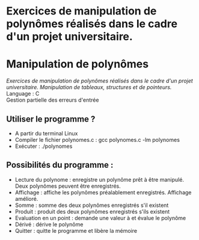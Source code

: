 # Exercices de manipulation de polynômes réalisés dans le cadre d'un projet universitaire.
# Manipulation de polynômes
 
 *Exercices de manipulation de polynômes réalisés dans le cadre d'un projet universitaire. Manipulation de tableaux, structures et de pointeurs.*
Language : C <br>
Gestion partielle des erreurs d'entrée

## Utiliser le programme ?
- A partir du terminal Linux
- Compiler le fichier polynomes.c : gcc polynomes.c -lm polynomes
- Exécuter : ./polynomes

## Possibilités du programme :
- Lecture du polynome : enregistre un polynôme prêt à être manipulé. Deux polynômes peuvent être enregistrés.
- Affichage : affiche les polynômes préalablement enregistrés. Affichage amélioré.
- Somme : somme des deux polynômes enregistrés s'il existent
- Produit : produit des deux polynômes enregistrés s'ils existent
- Evaluation en un point : demande une valeur à et évalue le polynôme
- Dérivé : dérive le polynôme
- Quitter : quitte le programme et libère la mémoire
